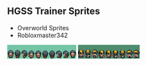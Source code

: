 ## HGSS Trainer Sprites
- Overworld Sprites
- Robloxmaster342

![ace_trainer_f_snow.png](ace_trainer_f_snow.png)
![ethan.png](ethan.png)

